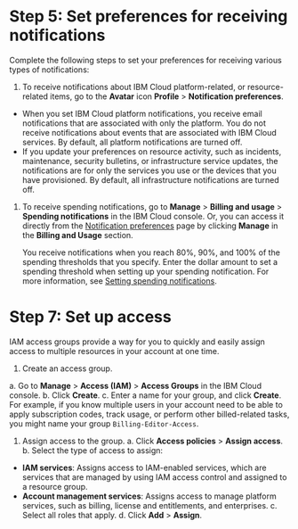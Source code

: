 
# Step 5: Set preferences for receiving notifications #
Complete the following steps to set your preferences for receiving various types of notifications:
1. To receive notifications about IBM Cloud platform-related, or resource-related items, go to the **Avatar** icon **Profile** > **Notification preferences**.
-  When you set IBM Cloud platform notifications, you receive email notifications that are associated with only the platform. You do not receive notifications about events that are associated with IBM Cloud services. By default, all platform notifications are turned off.
-  If you update your preferences on resource activity, such as incidents, maintenance, security bulletins, or infrastructure service updates, the notifications are for only the services you use or the devices that you have provisioned. By default, all infrastructure notifications are turned off.

1. To receive spending notifications, go to **Manage** > **Billing and usage** > **Spending notifications** in the IBM Cloud console. Or, you can access it directly from the [Notification preferences](https://cloud.ibm.com/login?redirect=%2Fuser%2Fnotifications) page by clicking **Manage** in the **Billing and Usage** section.

   You receive notifications when you reach 80%, 90%, and 100% of the spending thresholds that you specify. Enter the dollar amount to set a spending threshold when setting up your spending notification. For more information, see [Setting spending notifications](https://cloud.ibm.com/docs/billing-usage?topic=billing-usage-spending).
   
# Step 7: Set up access #
IAM access groups provide a way for you to quickly and easily assign access to multiple resources in your account at one time.

1. Create an access group.

a. Go to **Manage** > **Access (IAM)** > **Access Groups** in the IBM Cloud console.
b. Click **Create**.
c. Enter a name for your group, and click **Create**. For example, if you know multiple users in your account need to be able to apply subscription codes, track usage, or perform other billed-related tasks, you might name your group `Billing-Editor-Access`.

1. Assign access to the group.
a. Click **Access policies** > **Assign access**.
b. Select the type of access to assign:
 - **IAM services**: Assigns access to IAM-enabled services, which are services that are managed by using IAM access control and assigned to a resource group.
 - **Account management services**: Assigns access to manage platform services, such as billing, license and entitlements, and enterprises.
c. Select all roles that apply.
d. Click **Add** > **Assign**.